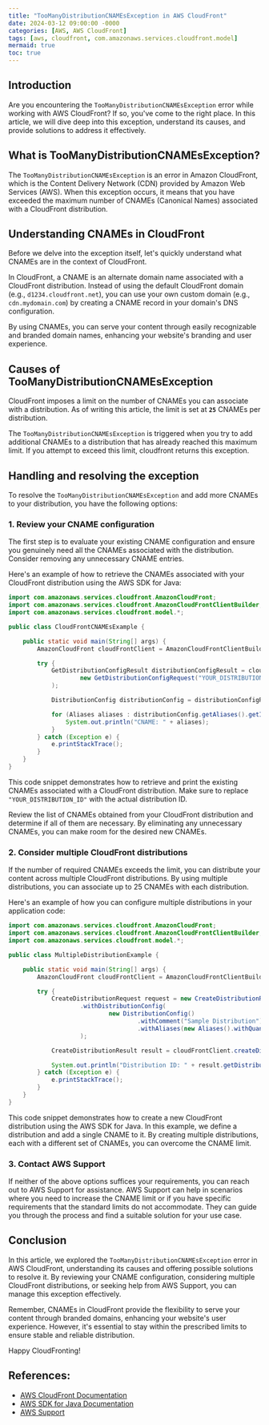 ```yaml
---
title: "TooManyDistributionCNAMEsException in AWS CloudFront"
date: 2024-03-12 09:00:00 -0000
categories: [AWS, AWS CloudFront]
tags: [aws, cloudfront, com.amazonaws.services.cloudfront.model]
mermaid: true
toc: true
---
```



## Introduction

Are you encountering the `TooManyDistributionCNAMEsException` error while working with AWS CloudFront? If so, you've come to the right place. In this article, we will dive deep into this exception, understand its causes, and provide solutions to address it effectively.

## What is TooManyDistributionCNAMEsException?

The `TooManyDistributionCNAMEsException` is an error in Amazon CloudFront, which is the Content Delivery Network (CDN) provided by Amazon Web Services (AWS). When this exception occurs, it means that you have exceeded the maximum number of CNAMEs (Canonical Names) associated with a CloudFront distribution.

## Understanding CNAMEs in CloudFront

Before we delve into the exception itself, let's quickly understand what CNAMEs are in the context of CloudFront.

In CloudFront, a CNAME is an alternate domain name associated with a CloudFront distribution. Instead of using the default CloudFront domain (e.g., `d1234.cloudfront.net`), you can use your own custom domain (e.g., `cdn.mydomain.com`) by creating a CNAME record in your domain's DNS configuration.

By using CNAMEs, you can serve your content through easily recognizable and branded domain names, enhancing your website's branding and user experience.

## Causes of TooManyDistributionCNAMEsException

CloudFront imposes a limit on the number of CNAMEs you can associate with a distribution. As of writing this article, the limit is set at **`25`** CNAMEs per distribution.

The `TooManyDistributionCNAMEsException` is triggered when you try to add additional CNAMEs to a distribution that has already reached this maximum limit. If you attempt to exceed this limit, cloudfront returns this exception.

## Handling and resolving the exception

To resolve the `TooManyDistributionCNAMEsException` and add more CNAMEs to your distribution, you have the following options:

### 1. Review your CNAME configuration

The first step is to evaluate your existing CNAME configuration and ensure you genuinely need all the CNAMEs associated with the distribution. Consider removing any unnecessary CNAME entries.

Here's an example of how to retrieve the CNAMEs associated with your CloudFront distribution using the AWS SDK for Java:

```java
import com.amazonaws.services.cloudfront.AmazonCloudFront;
import com.amazonaws.services.cloudfront.AmazonCloudFrontClientBuilder;
import com.amazonaws.services.cloudfront.model.*;

public class CloudFrontCNAMEsExample {

    public static void main(String[] args) {
        AmazonCloudFront cloudFrontClient = AmazonCloudFrontClientBuilder.defaultClient();

        try {
            GetDistributionConfigResult distributionConfigResult = cloudFrontClient.getDistributionConfig(
                    new GetDistributionConfigRequest("YOUR_DISTRIBUTION_ID")
            );

            DistributionConfig distributionConfig = distributionConfigResult.getDistributionConfig();

            for (Aliases aliases : distributionConfig.getAliases().getItems()) {
                System.out.println("CNAME: " + aliases);
            }
        } catch (Exception e) {
            e.printStackTrace();
        }
    }
}
```

This code snippet demonstrates how to retrieve and print the existing CNAMEs associated with a CloudFront distribution. Make sure to replace `"YOUR_DISTRIBUTION_ID"` with the actual distribution ID.

Review the list of CNAMEs obtained from your CloudFront distribution and determine if all of them are necessary. By eliminating any unnecessary CNAMEs, you can make room for the desired new CNAMEs.

### 2. Consider multiple CloudFront distributions

If the number of required CNAMEs exceeds the limit, you can distribute your content across multiple CloudFront distributions. By using multiple distributions, you can associate up to 25 CNAMEs with each distribution.

Here's an example of how you can configure multiple distributions in your application code:

```java
import com.amazonaws.services.cloudfront.AmazonCloudFront;
import com.amazonaws.services.cloudfront.AmazonCloudFrontClientBuilder;
import com.amazonaws.services.cloudfront.model.*;

public class MultipleDistributionExample {

    public static void main(String[] args) {
        AmazonCloudFront cloudFrontClient = AmazonCloudFrontClientBuilder.defaultClient();

        try {
            CreateDistributionRequest request = new CreateDistributionRequest()
                    .withDistributionConfig(
                            new DistributionConfig()
                                    .withComment("Sample Distribution")
                                    .withAliases(new Aliases().withQuantity(1).withItems("cdn1.mydomain.com"))
                    );

            CreateDistributionResult result = cloudFrontClient.createDistribution(request);

            System.out.println("Distribution ID: " + result.getDistribution().getId());
        } catch (Exception e) {
            e.printStackTrace();
        }
    }
}
```

This code snippet demonstrates how to create a new CloudFront distribution using the AWS SDK for Java. In this example, we define a distribution and add a single CNAME to it. By creating multiple distributions, each with a different set of CNAMEs, you can overcome the CNAME limit.

### 3. Contact AWS Support

If neither of the above options suffices your requirements, you can reach out to AWS Support for assistance. AWS Support can help in scenarios where you need to increase the CNAME limit or if you have specific requirements that the standard limits do not accommodate. They can guide you through the process and find a suitable solution for your use case.

## Conclusion

In this article, we explored the `TooManyDistributionCNAMEsException` error in AWS CloudFront, understanding its causes and offering possible solutions to resolve it. By reviewing your CNAME configuration, considering multiple CloudFront distributions, or seeking help from AWS Support, you can manage this exception effectively.

Remember, CNAMEs in CloudFront provide the flexibility to serve your content through branded domains, enhancing your website's user experience. However, it's essential to stay within the prescribed limits to ensure stable and reliable distribution.

Happy CloudFronting!

## References:
- [AWS CloudFront Documentation](https://docs.aws.amazon.com/AmazonCloudFront/latest/DeveloperGuide/Introduction.html)
- [AWS SDK for Java Documentation](https://docs.aws.amazon.com/sdk-for-java/)
- [AWS Support](https://aws.amazon.com/premiumsupport/)
